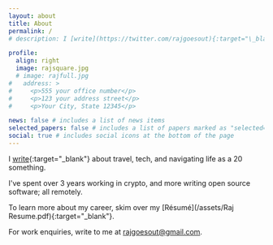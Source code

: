 ```yaml
---
layout: about
title: About
permalink: /
# description: I [write](https://twitter.com/rajgoesout){:target="\_blank"} about travel, tech, and navigating life as a 20 something.

profile:
  align: right
  image: rajsquare.jpg
  # image: rajfull.jpg
#   address: >
#     <p>555 your office number</p>
#     <p>123 your address street</p>
#     <p>Your City, State 12345</p>

news: false # includes a list of news items
selected_papers: false # includes a list of papers marked as "selected={true}"
social: true # includes social icons at the bottom of the page
---
```


I [write](https://twitter.com/rajgoesout){:target="\_blank"} about travel, tech, and navigating life as a 20 something.
<!-- My interests include writing copy, software, . -->

I've spent over 3 years working in crypto, and more writing open source software; all remotely.

<!-- I work at [BUIDL Labs](https://buidllabs.io){:target="\_blank"},  -->

To learn more about my career, skim over my [Résumé](/assets/Raj Resume.pdf){:target="\_blank"}.

For work enquiries, write to me at <a href="mailto:rajgoesout@gmail.com">rajgoesout@gmail.com</a>.

<!-- - [Resume](/assets/Raj Resume.pdf){:target="\_blank"} -->
<!-- - [Projects](/projects) -->

<!-- Write your biography here. Tell the world about yourself. Link to your favorite [subreddit](http://reddit.com){:target="\_blank"}. You can put a picture in, too. The code is already in, just name your picture `prof_pic.jpg` and put it in the `img/` folder.

Put your address / P.O. box / other info right below your picture. You can also disable any these elements by editing `profile` property of the YAML header of your `_pages/about.md`. Edit `_bibliography/papers.bib` and Jekyll will render your [publications page](/al-folio/publications/) automatically.

Put your address / P.O. box / other info right below your picture. You can also disable any these elements by editing `profile` property of the YAML header of your `_pages/about.md`. Edit `_bibliography/papers.bib` and Jekyll will render your [publications page](/al-folio/publications/) automatically. -->
